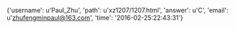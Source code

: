 {'username': u'Paul_Zhu', 'path': u'xz1207/1207.html', 'answer': u'C', 'email': u'zhufengminpaul@163.com', 'time': '2016-02-25:22:43:31'}